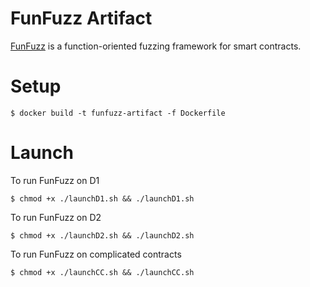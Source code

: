 FunFuzz Artifact
========
[FunFuzz](https://github.com/FunFuzz/FunFuzz) is a function-oriented fuzzing framework for smart contracts.

# Setup

```
$ docker build -t funfuzz-artifact -f Dockerfile
```

# Launch

To run FunFuzz on D1

```
$ chmod +x ./launchD1.sh && ./launchD1.sh
```

To run FunFuzz on D2

```
$ chmod +x ./launchD2.sh && ./launchD2.sh
```

To run FunFuzz on complicated contracts

```
$ chmod +x ./launchCC.sh && ./launchCC.sh
```